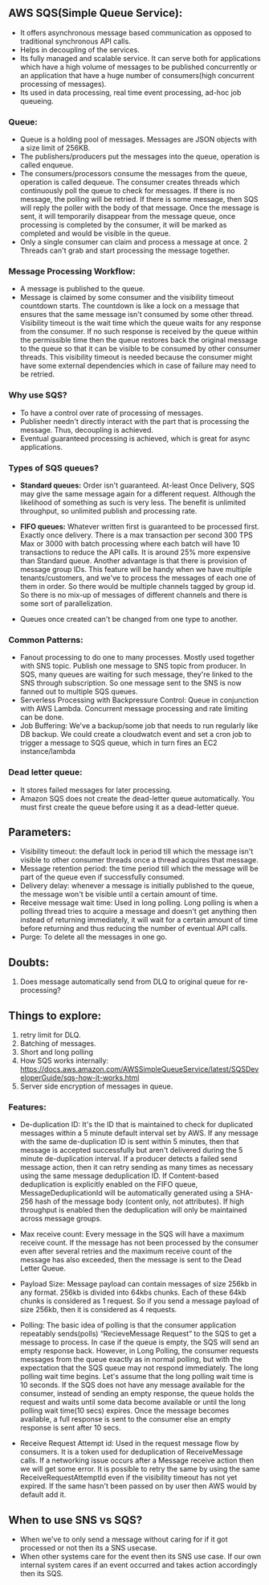 ## AWS SQS(Simple Queue Service):
- It offers asynchronous message based communication as opposed to traditional synchronous API calls.
- Helps in decoupling of the services.
- Its fully managed and scalable service. It can serve both for applications which have a high volume of messages to be
  published concurrently or an application that have a huge number of consumers(high concurrent processing of messages).
- Its used in data processing, real time event processing, ad-hoc job queueing.

### Queue:
- Queue is a holding pool of messages. Messages are JSON objects with a size limit of 256KB.
- The publishers/producers put the messages into the queue, operation is called enqueue.
- The consumers/processors consume the messages from the queue, operation is called dequeue. The consumer creates threads
  which continuously poll the queue to check for messages. If there is no message, the polling will be retried. If there
  is some message, then SQS will reply the poller with the body of that message. Once the message is sent, it will 
  temporarily disappear from the message queue, once processing is completed by the consumer, it will be marked as completed
  and would be visible in the queue.
- Only a single consumer can claim and process a message at once. 2 Threads can't grab and start processing the message
  together.

### Message Processing Workflow:
- A message is published to the queue.
- Message is claimed by some consumer and the visibility timeout countdown starts. The countdown is like a lock on a 
    message that ensures that the same message isn't consumed by some other thread. Visibility timeout is the wait time
    which the queue waits for any response from the consumer. If no such response is received by the queue within the 
    permissible time then the queue restores back the original message to the queue so that it can be visible to be
    consumed by other consumer threads. This visibility timeout is needed because the consumer might have some external
    dependencies which in case of failure may need to be retried.

### Why use SQS?
- To have a control over rate of processing of messages.
- Publisher needn't directly interact with the part that is processing the message. Thus, decoupling is achieved.
- Eventual guaranteed processing is achieved, which is great for async applications.

### Types of SQS queues?
- **Standard queues:** Order isn't guaranteed. At-least Once Delivery, SQS may give the same message again for a different request. Although
    the likelihood of something as such is very less. The benefit is unlimited throughput, so unlimited publish and processing rate. 

- **FIFO queues:** Whatever written first is guaranteed to be processed first. Exactly once delivery. There is a max transaction per second
    300 TPS Max or 3000 with batch processing where each batch will have 10 transactions to reduce the API calls. It is around 25%
    more expensive than Standard queue. Another advantage is that there is provision of message group IDs. This feature will be handy
    when we have multiple tenants/customers, and we've to process the messages of each one of them in order. So there would be multiple
    channels tagged by group id. So there is no mix-up of messages of different channels and there is some sort of parallelization.

- Queues once created can't be changed from one type to another.

### Common Patterns:
- Fanout processing to do one to many processes. Mostly used together with SNS topic. Publish one message to SNS topic from producer. In SQS, many
    queues are waiting for such message, they're linked to the SNS through subscription. So one message sent to the SNS is now fanned out to multiple
    SQS queues.
- Serverless Processing with Backpressure Control: Queue in conjunction with AWS Lambda. Concurrent message processing and rate limiting can be done.
- Job Buffering: We've a backup/some job that needs to run regularly like DB backup. We could create a cloudwatch event and set a cron job to trigger
    a message to SQS queue, which in turn fires an EC2 instance/lambda 


### Dead letter queue:
- It stores failed messages for later processing.
- Amazon SQS does not create the dead-letter queue automatically. You must first create the queue before using it as a dead-letter queue.

## Parameters:
- Visibility timeout: the default lock in period till which the message isn't visible to other consumer threads once a thread acquires that message.
- Message retention period: the time period till which the message will be part of the queue even if successfully consumed.
- Delivery delay: whenever a message is initially published to the queue, the message won't be visible until a certain amount of time.
- Receive message wait time: Used in long polling. Long polling is when a polling thread tries to acquire a message and doesn't get anything then instead of 
    returning immediately, it will wait for a certain amount of time before returning and thus reducing the number of eventual API calls.
- Purge: To delete all the messages in one go.

## Doubts:
1. Does message automatically send from DLQ to original queue for re-processing?


## Things to explore:
1. retry limit for DLQ.
2. Batching of messages.
3. Short and long polling
4. How SQS works internally: https://docs.aws.amazon.com/AWSSimpleQueueService/latest/SQSDeveloperGuide/sqs-how-it-works.html
5. Server side encryption of messages in queue.


### Features:
- De-duplication ID: It's the ID that is maintained to check for duplicated messages within a 5 minute default interval set by AWS. If any message
    with the same de-duplication ID is sent within 5 minutes, then that message is accepted successfully but aren't delivered during the 5 minute de-duplication
    interval. If a producer detects a failed send message action, then it can retry sending as many times as necessary using the same message deduplication ID.
    If Content-based deduplication is explicitly enabled on the FIFO queue, MessageDeduplicationId will be automatically generated using a SHA-256 hash of the message body (content only, not attributes).
    If high throughput is enabled then the deduplication will only be maintained across message groups.

- Max receive count:  Every message in the SQS will have a maximum receive count. If the message has not been processed by the consumer even after several retries 
  and the maximum receive count of the message has also exceeded, then the message is sent to the Dead Letter Queue. 

- Payload Size: Message payload can contain messages of size 256kb in any format. 256kb is divided into 64kbs chunks. Each of these 64kb chunks is considered as 1 request.
  So if you send a message payload of size 256kb, then it is considered as 4 requests.

- Polling: The basic idea of polling is that the consumer application repeatably sends(polls) “RecieveMessage Request” to the SQS to get a message to process. 
  In case if the queue is empty, the SQS will send an empty response back. However, in Long Polling, the consumer requests messages from the queue exactly as in normal polling, 
  but with the expectation that the SQS queue may not respond immediately. The long polling wait time begins. Let's assume that the long polling wait time is 10 seconds. 
  If the SQS does not have any message available for the consumer, instead of sending an empty response, the queue holds the request and waits until some data become available or 
  until the long polling wait time(10 secs) expires. Once the message becomes available, a full response is sent to the consumer else an empty response is sent after 10 secs.

- Receive Request Attempt id: Used in the request message flow by consumers. It is a token used for deduplication of ReceiveMessage calls. If a networking issue occurs after a 
    Message receive action then we will get some error. It is possible to retry the same by using the same ReceiveRequestAttemptId even if the visibility timeout has not yet expired.
    If the same hasn't been passed on by user then AWS would by default add it.

## When to use SNS vs SQS?
- When we've to only send a message without caring for if it got processed or not then its a SNS usecase.
- When other systems care for the event then its SNS use case. If our own internal system cares if an event occurred and takes action accordingly then its SQS. 